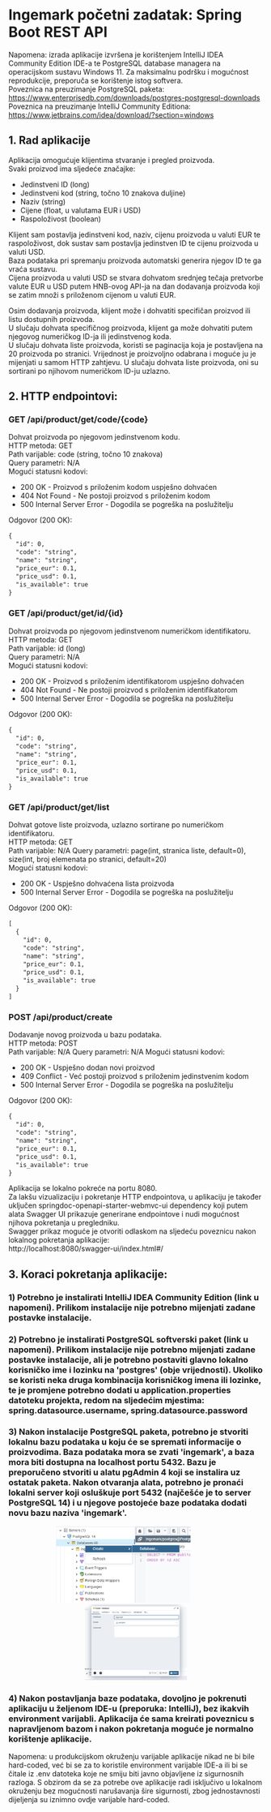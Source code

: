 # Ingemark početni zadatak: Spring Boot REST API
Napomena: izrada aplikacije izvršena je korištenjem IntelliJ IDEA Community Edition IDE-a te PostgreSQL database managera na operacijskom sustavu Windows 11. Za maksimalnu podršku i mogućnost reprodukcije, preporuča se korištenje istog softvera.  
Poveznica na preuzimanje PostgreSQL paketa: https://www.enterprisedb.com/downloads/postgres-postgresql-downloads  
Poveznica na preuzimanje IntelliJ Community Editiona: https://www.jetbrains.com/idea/download/?section=windows

## 1. Rad aplikacije  
Aplikacija omogućuje klijentima stvaranje i pregled proizvoda.  
Svaki proizvod ima sljedeće značajke:  
- Jedinstveni ID (long)
- Jedinstveni kod (string, točno 10 znakova duljine)
- Naziv (string)
- Cijene (float, u valutama EUR i USD)
- Raspoloživost (boolean)

Klijent sam postavlja jedinstveni kod, naziv, cijenu proizvoda u valuti EUR te raspoloživost, dok sustav sam postavlja jedinstven ID te cijenu proizvoda u valuti USD.  
Baza podataka pri spremanju proizvoda automatski generira njegov ID te ga vraća sustavu.  
Cijena proizvoda u valuti USD se stvara dohvatom srednjeg tečaja pretvorbe valute EUR u USD putem HNB-ovog API-ja na dan dodavanja proizvoda koji se zatim množi s priloženom cijenom u valuti EUR.

Osim dodavanja proizvoda, klijent može i dohvatiti specifičan proizvod ili listu dostupnih proizvoda.  
U slučaju dohvata specifičnog proizvoda, klijent ga može dohvatiti putem njegovog numeričkog ID-ja ili jedinstvenog koda.  
U slučaju dohvata liste proizvoda, koristi se paginacija koja je postavljena na 20 proizvoda po stranici. Vrijednost je proizvoljno odabrana i moguće ju je mijenjati u samom HTTP zahtjevu. U slučaju dohvata liste proizvoda, oni su sortirani po njihovom numeričkom ID-ju uzlazno.  

## 2. HTTP endpointovi:
### GET  /api/product/get/code/{code} 

Dohvat proizvoda po njegovom jedinstvenom kodu.  
HTTP metoda: GET  
Path varijable: code (string, točno 10 znakova)  
Query parametri: N/A  
Mogući statusni kodovi:  
- 200 OK - Proizvod s priloženim kodom uspješno dohvaćen
- 404 Not Found - Ne postoji proizvod s priloženim kodom
- 500 Internal Server Error - Dogodila se pogreška na poslužitelju

Odgovor (200 OK):  
```
{  
  "id": 0,  
  "code": "string",  
  "name": "string",  
  "price_eur": 0.1,  
  "price_usd": 0.1,  
  "is_available": true  
} 
```

### GET  /api/product/get/id/{id}  

Dohvat proizvoda po njegovom jedinstvenom numeričkom identifikatoru.  
HTTP metoda: GET  
Path varijable: id (long)  
Query parametri: N/A  
Mogući statusni kodovi:  
- 200 OK - Proizvod s priloženim identifikatorom uspješno dohvaćen
- 404 Not Found - Ne postoji proizvod s priloženim identifikatorom
- 500 Internal Server Error - Dogodila se pogreška na poslužitelju

Odgovor (200 OK):  
```
{  
  "id": 0,  
  "code": "string",  
  "name": "string",  
  "price_eur": 0.1,  
  "price_usd": 0.1,  
  "is_available": true  
} 
```

### GET  /api/product/get/list  

Dohvat gotove liste proizvoda, uzlazno sortirane po numeričkom identifikatoru.  
HTTP metoda: GET  
Path varijable: N/A
Query parametri: page(int, stranica liste, default=0), size(int, broj elemenata po stranici, default=20)  
Mogući statusni kodovi:  
- 200 OK - Uspješno dohvaćena lista proizvoda
- 500 Internal Server Error - Dogodila se pogreška na poslužitelju

Odgovor (200 OK):  
```
[
  {
    "id": 0,
    "code": "string",
    "name": "string",
    "price_eur": 0.1,
    "price_usd": 0.1,
    "is_available": true
  }
]
```

### POST /api/product/create  

Dodavanje novog proizvoda u bazu podataka.  
HTTP metoda: POST  
Path varijable: N/A
Query parametri: N/A 
Mogući statusni kodovi:  
- 200 OK - Uspješno dodan novi proizvod
- 409 Conflict - Već postoji proizvod s priloženim jedinstvenim kodom
- 500 Internal Server Error - Dogodila se pogreška na poslužitelju

Odgovor (200 OK):  
```
{
  "id": 0,
  "code": "string",
  "name": "string",
  "price_eur": 0.1,
  "price_usd": 0.1,
  "is_available": true
}
```

Aplikacija se lokalno pokreće na portu 8080.  
Za lakšu vizualizaciju i pokretanje HTTP endpointova, u aplikaciju je također uključen springdoc-openapi-starter-webmvc-ui dependency koji putem alata Swagger UI prikazuje generirane endpointove i nudi mogućnost njihova pokretanja u pregledniku.  
Swagger prikaz moguće je otvoriti odlaskom na sljedeću poveznicu nakon lokalnog pokretanja aplikacije:  
http://localhost:8080/swagger-ui/index.html#/

## 3. Koraci pokretanja aplikacije:
### 1) Potrebno je instalirati IntelliJ IDEA Community Edition (link u napomeni). Prilikom instalacije nije potrebno mijenjati zadane postavke instalacije.
### 2) Potrebno je instalirati PostgreSQL softverski paket (link u napomeni). Prilikom instalacije nije potrebno mijenjati zadane postavke instalacije, ali je potrebno postaviti glavno lokalno korisničko ime i lozinku na 'postgres' (obje vrijednosti). Ukoliko se koristi neka druga kombinacija korisničkog imena ili lozinke, te je promjene potrebno dodati u application.properties datoteku projekta, redom na sljedećim mjestima: spring.datasource.username, spring.datasource.password
### 3) Nakon instalacije PostgreSQL paketa, potrebno je stvoriti lokalnu bazu podataka u koju će se spremati informacije o proizvodima. Baza podataka mora se zvati 'ingemark', a baza mora biti dostupna na localhost portu 5432. Bazu je preporučeno stvoriti u alatu pgAdmin 4 koji se instalira uz ostatak paketa. Nakon otvaranja alata, potrebno je pronaći lokalni server koji osluškuje port 5432 (najčešće je to server PostgreSQL 14) i u njegove postojeće baze podataka dodati novu bazu naziva 'ingemark'.
<p align="center">
  <img src="./images/photo1.png" alt="Pic 1" height="150" style="margin-right: 50px;" />
  <img src="./images/photo2.png" alt="Pic 2" height="150" />
</p>

### 4) Nakon postavljanja baze podataka, dovoljno je pokrenuti aplikaciju u željenom IDE-u (preporuka: IntelliJ), bez ikakvih environment varijabli. Aplikacija će sama kreirati poveznicu s napravljenom bazom i nakon pokretanja moguće je normalno korištenje aplikacije.

Napomena: u produkcijskom okruženju varijable aplikacije nikad ne bi bile hard-coded, već bi se za to koristile environment varijable IDE-a ili bi se čitale iz .env datoteka koje ne smiju biti javno objavljene iz sigurnosnih razloga. S obzirom da se za potrebe ove aplikacije radi isključivo u lokalnom okruženju bez mogućnosti narušavanja šire sigurnosti, zbog jednostavnosti dijeljenja su iznimno ovdje varijable hard-coded.
